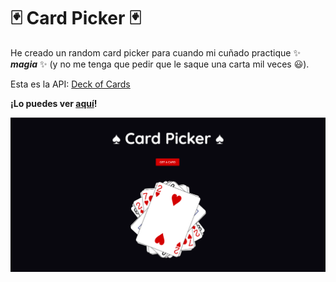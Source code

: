 # 🃏 Card Picker 🃏

He creado un random card picker para cuando mi cuñado practique ✨ **_magia_** ✨ (y no me tenga que pedir que le saque una carta mil veces 😃).

Esta es la API: [Deck of Cards](https://deckofcardsapi.com/)

**¡Lo puedes ver [aquí](https://thamaragerigr.github.io/Card-Picker/)!**

![CardPicker](./CardPicker.png)
